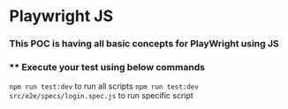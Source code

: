 # Playwright JS

### This POC is having all basic concepts for PlayWright using JS


### ** Execute your test using below commands

`npm run test:dev` to run all scripts
`npm run test:dev src/e2e/specs/login.spec.js` to run specific script